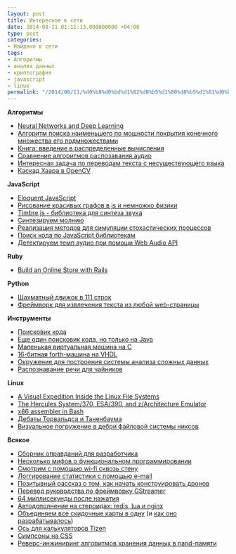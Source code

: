 ```yaml
---
layout: post
title: Интересное в сети
date: 2014-08-11 01:11:13.000000000 +04:00
type: post
categories:
- Найдено в сети
tags:
- Алгоритмы
- анализ данных
- криптография
- javascript
- linux
permalink: "/2014/08/11/%d0%b8%d0%bd%d1%82%d0%b5%d1%80%d0%b5%d1%81%d0%bd%d0%be%d0%b5-%d0%b2-%d1%81%d0%b5%d1%82%d0%b8/"
---
```

 **Алгоритмы**

- [Neural Networks and Deep Learning](http://neuralnetworksanddeeplearning.com/ "Neural Networks and Deep Learning")
- [Алгоритм поиска наименьшего по мощности покрытия конечного множества его подмножествами](http://habrahabr.ru/post/225831/ "Алгоритм поиска наименьшего по мощности покрытия конечного множества его подмножествами")
- [Книга: введение в распределенные вычисления](http://books.ifmo.ru/book/1403/vvedenie_v_raspredelennye_vychisleniya.htm "Введение в распределенные вычисления ")
- [Сравнение алгоритмов распозавания аудио](http://habrahabr.ru/post/232463/ "Сравнение алгоритмов распознавания аудио для Second Screen")
- [Интересная задача по переводам текста с несуществующего языка](http://habrahabr.ru/post/227611/ "Лингвистическая загадка. Переводим с «мертвого» языка")
- [Каскад Хаара в OpenCV](http://habrahabr.ru/company/recognitor/blog/228195/ "Работа каскада Хаара в OpenCV в картинках: теория и практика")

**JavaScript**

- [Eloquent JavaScript](http://eloquentjavascript.net/#2nd-ed "Eloquent JavaScript")
- [Рисование красивых графов в js и немножко физики](http://getspringy.com/ "Springy.js")
- [Timbre.js - библиотека для синтеза звука](https://github.com/mohayonao/timbre.js/ "timbre.js")
- [Синтезируем молнию](http://blog.kaistale.com/?p=1340 "Synthesizing thunder using JavaScript")
- [Реализация методов для симуляции стохастических процессов](https://github.com/NathanEpstein/stochastic "stochastic")
- [Поиск кода по JavaScript библиотекам](http://www.jsdb.io/ "The definitive source of the best JavaScript libraries, frameworks, and plugins.")
- [Детектируем темп аудио при помощи Web Audio API](http://tech.beatport.com/2014/web-audio/beat-detection-using-web-audio/ "Beat Detection Using JavaScript and the Web Audio API")

**Ruby**

- [Build an Online Store with Rails](http://www.sitepoint.com/build-online-store-rails/ " Build an Online Store with Rails")

**Python**

- [Шахматный движок в 111 строк](https://github.com/thomasahle/sunfish "Sunfish")
- [Фреймворк для извлечения текста из любой web-страницы](http://textract.readthedocs.org/en/latest/index.html "Textract")

**Инструменты**

- [Поисковик кода](https://searchcode.com/ "SearchCode")
- [Еще один поисковик кода, но только на Java](http://codeexchange.ics.uci.edu/ "Search over 10 million Java classes in GitHub")
- [Маленькая виртуальная машина на C](https://github.com/tekknolagi/carp "CarpVM")
- [16-битная forth-машина на VHDL](https://github.com/inforichland/yafc "YAFC - Yet Another Forth Core")
- [Окружение для построения системы анализа сложных данных](http://tesseradata.org/ "Open Source Environment for Deep Analysis of Large Complex Data")
- [Распознавание речи для чайников](http://habrahabr.ru/post/226143/)

**Linux**

- [A Visual Expedition Inside the Linux File Systems](http://www.cs.jhu.edu/~razvanm/fs-expedition/ " A Visual Expedition Inside the Linux File Systems")
- [The Hercules System/370, ESA/390, and z/Architecture Emulator](http://www.hercules-390.org/ "The Hercules System/370, ESA/390, and z/Architecture Emulator")
- [x86 assembler in Bash](http://lists.gnu.org/archive/html/bug-bash/2001-02/msg00054.html "x86 assembler in Bash")
- [Дебаты Торвальдса и Таненбаума](http://oreilly.com/catalog/opensources/book/appa.html "Open Sources: Voices from the Open Source Revolution")
- [Визуальное погружение в дебри файловой системы никсов](http://www.cs.jhu.edu/~razvanm/fs-expedition/ "A Visual Expedition Inside the Linux File Systems")

**Всякое**

- [Сборник оправданий для разработчика](http://www.codingexcuses.com/ "Оправдания для программиста")
- [Несколько мифов о функциональном программировании](http://www.perlmonks.org/?node_id=450922 "Pissed off about functional programming")
- [Смотрим с помощью wi-fi сквозь стену](http://www.ece.ucsb.edu/~ymostofi/SeeThroughImaging.html "X-Ray Vision for Robots: Seeing Through Walls with Only WiFi")
- [Логгирование статистики с помощью e-mail](http://www.statlogger.com/ "Email-based stat tracking ")
- [Позитывный рассказ о том, как начать конструировать дронов](http://paulstamatiou.com/getting-started-with-drones-quadcopters/ "Getting started with drones")
- [Перевод руководства по фреймворку GStreamer](http://rus-linux.net/MyLDP/BOOKS/gstreamer/00-pred.html "Фреймворк GStreamer. Руководство разработчика приложений.")
- [64 миллисекунды после нажатия](http://habrahabr.ru/post/226897/ "64 миллисекунды после нажатия")
- [Автодополнение на стероидах: redis, lua и nginx](http://www.cucumbertown.com/craft/autocomplete-using-redis-nginx-lua/ "Redis on steroids: Autocomplete using Redis, Nginx and Lua")
- [Объединяем все скидочные карты в одну](http://cardberry.com/ "Cardberry") (и [как оно разрабатывалось](http://habrahabr.ru/company/cardberry/blog/231465/ "Более подробно про динамическую магнитную полосу"))
- [Ось для калькуляторов Tizen](http://www.knightos.org/ "KnightOS An open source OS for TI calculators")
- [Симпсоны на CSS](http://pattle.github.io/simpsons-in-css/ "The Simpsons in CSS")
- [Реверс-инжиниринг алгоритмов хранения данных в nand-памяти](http://joshuawise.com/projects/ndfslave "Reverse Engineering a NAND Flash Device Management Algorithm")
